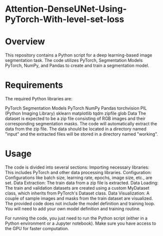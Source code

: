 # Attention-DenseUNet-Using-PyTorch-With-level-set-loss
# Overview
This repository contains a Python script for a deep learning-based image segmentation task. The code utilizes PyTorch, Segmentation Models PyTorch, NumPy, and Pandas to create and train a segmentation model.

# Requirements
The required Python libraries are:

PyTorch
Segmentation Models PyTorch
NumPy
Pandas
torchvision
PIL (Python Imaging Library)
sklearn
matplotlib
tqdm
zipfile
glob
Data
The dataset is expected to be a zip file consisting of RGB images and their corresponding segmentation masks. The code will automatically extract the data from the zip file. The data should be located in a directory named "input" and the extracted files will be stored in a directory named "working".

# Usage
The code is divided into several sections:
Importing necessary libraries: This includes PyTorch and other data processing libraries.
Configuration: Configurations like batch size, learning rate, epochs, image size, etc., are set.
Data Extraction: The train data from a zip file is extracted.
Data Loading: The train and validation datasets are created using a custom MyDataset class, which inherits from PyTorch's Dataset class.
Data Visualization: A couple of sample images and masks from the train dataset are visualized.
The provided code does not include the model definition and training loop. You will need to add your own model definition and training routine.

For running the code, you just need to run the Python script (either in a Python environment or a Jupyter notebook). Make sure you have access to the GPU for faster computation.

